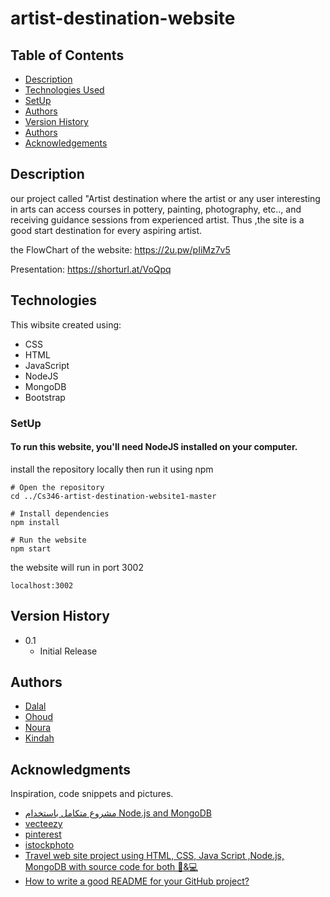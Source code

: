 # artist-destination-website

## Table of Contents
* [Description](#Description)
* [Technologies Used](#Technologies)
* [SetUp](#SetUp)
* [Authors](#Authors)
* [Version History](Version-History)
* [Authors](#Authors)
* [Acknowledgements](#acknowledgements)



## Description

our project called "Artist destination where the artist or any user interesting in arts can access courses in pottery, painting, photography, etc.., and receiving guidance sessions from experienced artist. Thus ,the site is a good start destination for every aspiring artist.

the FlowChart of the website: https://2u.pw/pIiMz7v5

Presentation: https://shorturl.at/VoQpq


## Technologies
This wibsite created using:
* CSS
* HTML
* JavaScript
* NodeJS
* MongoDB
* Bootstrap


### SetUp

#### To run this website, you'll need NodeJS installed on your computer.
install the repository locally then run it using npm
```
# Open the repository 
cd ../Cs346-artist-destination-website1-master

# Install dependencies
npm install

# Run the website
npm start
```
the website will run in port 3002
```
localhost:3002
```

## Version History

* 0.1
    * Initial Release


## Authors

* [Dalal](https://github.com/DalalMJ01)
* [Ohoud](https://github.com/OhoudAli)
* [Noura](https://github.com/nouraa4)
* [Kindah](https://github.com/Kindah12)

## Acknowledgments

Inspiration, code snippets and pictures. 
* [مشروع متكامل باستخدام Node.js and MongoDB](https://youtube.com/playlist?list=PLXgJ7cArk9uR_xxd3iZIwTg0mKUDYsxoi&si=tO5n6SOxeFomZD_t)
* [vecteezy](https://www.vecteezy.com/)
* [pinterest](https://www.pinterest.com/)
* [istockphoto](https://www.istockphoto.com/)
* [Travel web site project using HTML, CSS, Java Script ,Node.js, MongoDB with source code for both 📱&💻](https://www.youtube.com/watch?v=UfeqbB3SLfI)
* [How to write a good README for your GitHub project?](https://bulldogjob.com/readme/how-to-write-a-good-readme-for-your-github-project)
